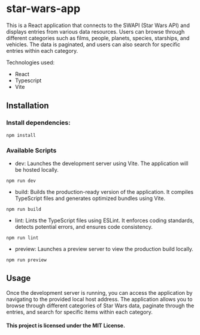 # star-wars-app

This is a React application that connects to the SWAPI (Star Wars API) and displays entries from various data resources. Users can browse through different categories such as films, people, planets, species, starships, and vehicles. The data is paginated, and users can also search for specific entries within each category.

Technologies used:
- React
- Typescript
- Vite

## Installation

### Install dependencies:
`npm install`

### Available Scripts

- dev: Launches the development server using Vite. The application will be hosted locally.

`npm run dev`

- build: Builds the production-ready version of the application. It compiles TypeScript files and generates optimized bundles using Vite.

`npm run build`

- lint: Lints the TypeScript files using ESLint. It enforces coding standards, detects potential errors, and ensures code consistency.

`npm run lint`

- preview: Launches a preview server to view the production build locally.

`npm run preview`


## Usage

Once the development server is running, you can access the application by navigating to the provided local host address. The application allows you to browse through different categories of Star Wars data, paginate through the entries, and search for specific items within each category.

#### This project is licensed under the MIT License.

